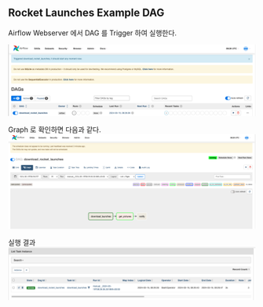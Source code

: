 ## Rocket Launches Example DAG

Airflow Webserver 에서 DAG 를 Trigger 하여 실행한다. 

![alt text](image.png)

  
Graph 로 확인하면 다음과 같다. 
![alt text](image-1.png)

실행 결과 
![alt text](image-2.png)